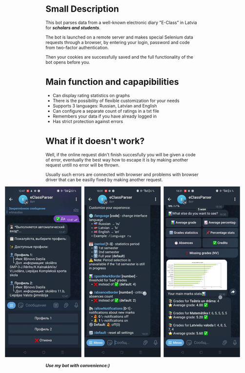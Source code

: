# **Small Description**

This bot parses data from a well-known electronic diary "E-Class" in Latvia for **_scholars and
students_**.

The bot is launched on a remote server and makes special Selenium data requests through a browser,
by entering your login, password and code from two-factor authentication.

Then your cookies are successfully saved and the full functionality of the bot opens before you.

# **Main function and capapibilities** 

- Can display rating statistics on graphs
- There is the possibility of flexible customization for your needs
- Supports 3 languages: Russian, Latvian and English
- Can configure a separate count of ratings in a txt file
- Remembers your data if you have already logged in
- Has strict protection against errors

# **What if it doesn't work?**

Well, if the online request didn't finish succesfully
you will be given a code of error, eventually the best way how to escape it is by making another request untill no error will be thrown. 

Usually such errors are connected with browser and problems with browser driver that can be easilly fixed by making another request.

<div style="display: flex; gap: 10px; margin-bottom: 10px; justify-content: center;">
    <img src="/examples_photo/1.png" width="250" alt="1">
    <img src="/examples_photo/2.png" width="250" alt="2">
    <img src="/examples_photo/3.png" width="250" alt="3">
</div>

##### Use my bot with convenience:)
